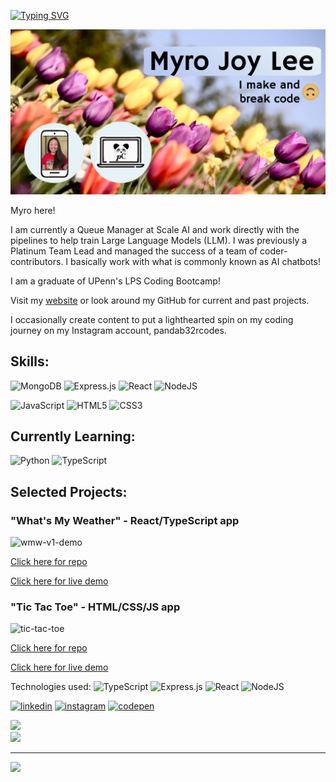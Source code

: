 [![Typing SVG](https://readme-typing-svg.demolab.com?font=Fira+Code&pause=1000&color=B9C8F1&background=B9C8F100&vCenter=true&width=435&lines=Welcome!;Have+a+look+around+%F0%9F%98%8A)](https://git.io/typing-svg)

<img src="https://github.com/myrojoylee/MyroJoyLee/blob/main/profile_banner.png" alt="profile-banner" />

Myro here!

I am currently a Queue Manager at Scale AI and work directly with the pipelines to help train Large Language Models (LLM). I was previously a Platinum Team Lead and managed the success of a team of coder-contributors. I basically work with what is commonly known as AI chatbots!

I am a graduate of UPenn's LPS Coding Bootcamp!

Visit my [website](https://myrojoylee.netlify.app/) or look around my GitHub for current and past projects.

I occasionally create content to put a lighthearted spin on my coding journey on my Instagram account, pandab32rcodes. 


## Skills: 
![MongoDB](https://img.shields.io/badge/MongoDB-%234ea94b.svg?style=for-the-badge&logo=mongodb&logoColor=white) ![Express.js](https://img.shields.io/badge/express.js-%23404d59.svg?style=for-the-badge&logo=express&logoColor=%2361DAFB) ![React](https://img.shields.io/badge/React-20232A?style=for-the-badge&logo=react&logoColor=61DAFB) ![NodeJS](https://img.shields.io/badge/node.js-6DA55F?style=for-the-badge&logo=node.js&logoColor=white)

![JavaScript](https://img.shields.io/badge/javascript-%23323330.svg?style=for-the-badge&logo=javascript&logoColor=%23F7DF1E) ![HTML5](https://img.shields.io/badge/html5-%23E34F26.svg?style=for-the-badge&logo=html5&logoColor=white) ![CSS3](https://img.shields.io/badge/css3-%231572B6.svg?style=for-the-badge&logo=css3&logoColor=white)

## Currently Learning:
![Python](https://img.shields.io/badge/python-3670A0?style=for-the-badge&logo=python&logoColor=ffdd54) ![TypeScript](https://img.shields.io/badge/typescript-%23007ACC.svg?style=for-the-badge&logo=typescript&logoColor=white)

## Selected Projects:
### "What's My Weather" - React/TypeScript app

![wmw-v1-demo](https://github.com/myrojoylee/MyroJoyLee/assets/120980593/6270c97b-d52c-4891-89ff-384f4f388783)

[Click here for repo](https://github.com/myrojoylee/wmw-v1.5)

[Click here for live demo](https://wmw-v1.netlify.app/)

### "Tic Tac Toe" - HTML/CSS/JS app

![tic-tac-toe](https://github.com/myrojoylee/MyroJoyLee/assets/120980593/eef1d8c7-ac7b-4b5e-8606-bca67fe4589c)

[Click here for repo](https://github.com/myrojoylee/tic-tac-toe)

[Click here for live demo](https://myrojoylee.github.io/tic-tac-toe/)

Technologies used: ![TypeScript](https://img.shields.io/badge/typescript-%23007ACC.svg?style=for-the-badge&logo=typescript&logoColor=white) ![Express.js](https://img.shields.io/badge/express.js-%23404d59.svg?style=for-the-badge&logo=express&logoColor=%2361DAFB) ![React](https://img.shields.io/badge/React-20232A?style=for-the-badge&logo=react&logoColor=61DAFB) ![NodeJS](https://img.shields.io/badge/node.js-6DA55F?style=for-the-badge&logo=node.js&logoColor=white)


[<img src='https://cdn.jsdelivr.net/npm/simple-icons@3.0.1/icons/linkedin.svg' alt='linkedin' height='40'>](https://www.linkedin.com/in/myro-joy-lee-996103257/)  [<img src='https://cdn.jsdelivr.net/npm/simple-icons@3.0.1/icons/instagram.svg' alt='instagram' height='40'>](https://www.instagram.com/pandab32rcodes/)  [<img src='https://cdn.jsdelivr.net/npm/simple-icons@3.0.1/icons/codepen.svg' alt='codepen' height='40'>](https://codepen.io/p2nd2b32r)  

![](https://github-readme-stats.vercel.app/api?username=myrojoylee&theme=tokyonight&hide_border=false&include_all_commits=false&count_private=false)<br/>
![](https://github-readme-streak-stats.herokuapp.com/?user=myrojoylee&theme=tokyonight&hide_border=false)<br/>


---
[![](https://visitcount.itsvg.in/api?id=myrojoylee&icon=0&color=0)](https://visitcount.itsvg.in)

